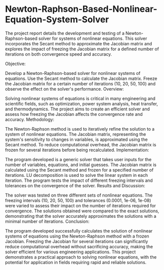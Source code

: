 # Newton-Raphson-Based-Nonlinear-Equation-System-Solver

The project report details the development and testing of a Newton-Raphson-based solver for systems of nonlinear equations. This solver incorporates the Secant method to approximate the Jacobian matrix and explores the impact of freezing the Jacobian matrix for a defined number of iterations on both convergence speed and accuracy.

Objective:

Develop a Newton-Raphson-based solver for nonlinear systems of equations.
Use the Secant method to calculate the Jacobian matrix.
Freeze the Jacobian matrix for a certain number of iterations (10, 20, 50, 100) and observe the effect on the solver's performance.
Overview:

Solving nonlinear systems of equations is critical in many engineering and scientific fields, such as optimization, power system analysis, heat transfer, and thermodynamics.
The project aims to create an efficient solver and assess how freezing the Jacobian affects the convergence rate and accuracy.
Methodology:

The Newton-Raphson method is used to iteratively refine the solution to a system of nonlinear equations.
The Jacobian matrix, representing the system's sensitivity to changes in variables, is approximated using the Secant method.
To reduce computational overhead, the Jacobian matrix is frozen for several iterations before being recalculated.
Implementation:

The program developed is a generic solver that takes user inputs for the number of variables, equations, and initial guesses.
The Jacobian matrix is calculated using the Secant method and frozen for a specified number of iterations.
LU decomposition is used to solve the linear system in each iteration.
The program tests the impact of different freezing intervals and tolerances on the convergence of the solver.
Results and Discussion:

The solver was tested on three different sets of nonlinear equations.
The freezing intervals (10, 20, 50, 100) and tolerances (0.0001, 1e-06, 1e-08) were varied to assess their impact on the number of iterations required for convergence.
The solutions obtained were compared to the exact solutions, demonstrating that the solver accurately approximates the solutions with a minimal number of iterations.
Conclusion:

The program developed successfully calculates the solution of nonlinear systems of equations using the Newton-Raphson method with a frozen Jacobian.
Freezing the Jacobian for several iterations can significantly reduce computational overhead without sacrificing accuracy, making the solver efficient for various engineering applications.
This project demonstrates a practical approach to solving nonlinear equations, with the potential for application in fields requiring rapid and reliable solutions.
